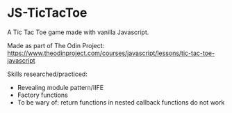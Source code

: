 # JS-TicTacToe

A Tic Tac Toe game made with vanilla Javascript.

Made as part of The Odin Project: https://www.theodinproject.com/courses/javascript/lessons/tic-tac-toe-javascript

Skills researched/practiced: 
- Revealing module pattern/IIFE
- Factory functions
- To be wary of: return functions in nested callback functions do not work
